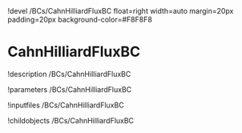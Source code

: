 <!-- MOOSE Object Documentation Stub: Remove this when content is added. -->!devel /BCs/CahnHilliardFluxBC float=right width=auto margin=20px padding=20px background-color=#F8F8F8


# CahnHilliardFluxBC
!description /BCs/CahnHilliardFluxBC

!parameters /BCs/CahnHilliardFluxBC

!inputfiles /BCs/CahnHilliardFluxBC

!childobjects /BCs/CahnHilliardFluxBC
